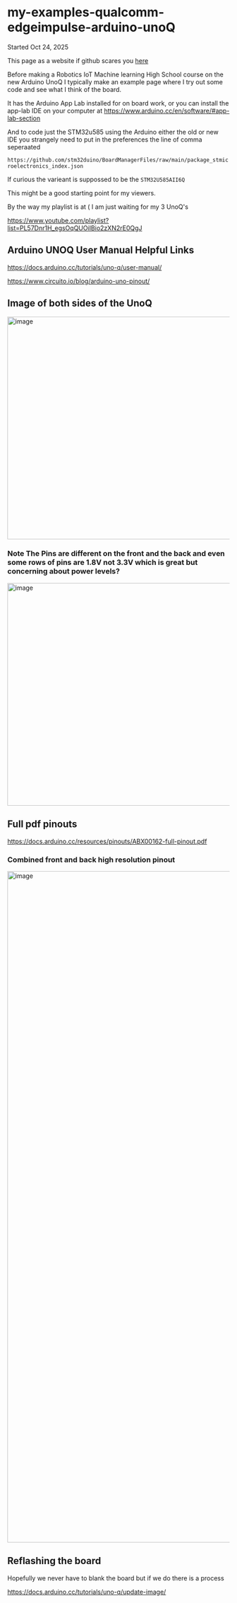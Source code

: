 # my-examples-qualcomm-edgeimpulse-arduino-unoQ



Started Oct 24, 2025

This page as a website if github scares you [here](https://hpssjellis.github.io/my-examples-qualcomm-edgeimpulse-arduino-unoQ/)





Before making a Robotics IoT Machine learning High School course on the new Arduino UnoQ I typically make an example page where I try out some
code and see what I think of the board.

It has the Arduino App Lab installed for on board work, or you can install the app-lab IDE on your computer at https://www.arduino.cc/en/software/#app-lab-section

And to code just the STM32u585 using the Arduino either the old or new IDE you strangely need to put in the preferences the line of comma seperaated  


```https://github.com/stm32duino/BoardManagerFiles/raw/main/package_stmicroelectronics_index.json```

If curious the varieant is suppossed to be the ```STM32U585AII6Q``` 


This might be a good starting point for my viewers.

By the way my playlist is at ( I am just waiting for my 3 UnoQ's

https://www.youtube.com/playlist?list=PL57Dnr1H_egsOqQUOiIBio2zXN2rE0QgJ


## Arduino UNOQ User Manual Helpful Links

https://docs.arduino.cc/tutorials/uno-q/user-manual/

https://www.circuito.io/blog/arduino-uno-pinout/


















## Image of both sides of the UnoQ

<img width="1264" height="503" alt="image" src="https://github.com/user-attachments/assets/df51429b-ee6c-45df-808b-685bbd6fa018" />





### Note The Pins are different on the front and the back and even some rows of pins are 1.8V not 3.3V which is great but concerning about power levels?


<img width="1264" height="503" alt="image" src="https://github.com/user-attachments/assets/1e504ddb-fe43-4b4f-be68-a52e542a26e2" />



## Full pdf pinouts

https://docs.arduino.cc/resources/pinouts/ABX00162-full-pinout.pdf

### Combined front and back high resolution pinout

<img width="1504" height="1517" alt="image" src="https://github.com/user-attachments/assets/43d5baa8-1867-463f-8fed-f9c18da66bb8" />





## Reflashing the board

Hopefully we never have to blank the board but if we do there is a process

https://docs.arduino.cc/tutorials/uno-q/update-image/






